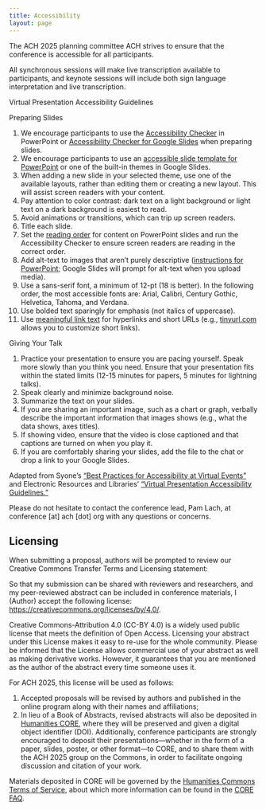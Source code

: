 ```yaml
---
title: Accessibility
layout: page
---
```

The ACH 2025 planning committee ACH strives to ensure that the conference is accessible for all participants.

All synchronous sessions will make live transcription available to participants, and keynote sessions will include both sign language interpretation and live transcription.

Virtual Presentation Accessibility Guidelines

Preparing Slides

1. We encourage participants to use the [Accessibility Checker](https://support.microsoft.com/en-us/office/improve-accessibility-with-the-accessibility-checker-a16f6de0-2f39-4a2b-8bd8-5ad801426c7f?ui=en-us&rs=en-us&ad=us#bkmk_use) in PowerPoint or [Accessibility Checker for Google Slides](https://workspace.google.com/marketplace/app/accessibility_checker_for_slides/437536886016) when preparing slides.
2. We encourage participants to use an [accessible slide template for PowerPoint](https://support.microsoft.com/es-es/office/cree-presentaciones-de-powerpoint-accesibles-para-personas-con-discapacidad-6f7772b2-2f33-4bd2-8ca7-dae3b2b3ef25) or one of the built-in themes in Google Slides.
3. When adding a new slide in your selected theme, use one of the available layouts, rather than editing them or creating a new layout. This will assist screen readers with your content.
4. Pay attention to color contrast: dark text on a light background or light text on a dark background is easiest to read.
5. Avoid animations or transitions, which can trip up screen readers.
6. Title each slide.
7. Set the [reading order](https://support.microsoft.com/en-us/office/make-slides-easier-to-read-by-using-the-reading-order-pane-863b5c1c-4f19-45ec-96e6-93a6457f5e1c) for content on PowerPoint slides and run the Accessibility Checker to ensure screen readers are reading in the correct order.
8. Add alt-text to images that aren’t purely descriptive ([instructions for PowerPoint](https://support.microsoft.com/en-us/office/add-alternative-text-to-a-shape-picture-chart-smartart-graphic-or-other-object-44989b2a-903c-4d9a-b742-6a75b451c669); Google Slides will prompt for alt-text when you upload media).
9. Use a sans-serif font, a minimum of 12-pt (18 is better). In the following order, the most accessible fonts are: Arial, Calibri, Century Gothic, Helvetica, Tahoma, and Verdana.
10. Use bolded text sparingly for emphasis (not italics of uppercase).
11. Use [meaningful link text](https://myusf.usfca.edu/digital-accessibility/meaningful-link-text) for hyperlinks and short URLs (e.g., [tinyurl.com](http://tinyurl.com/) allows you to customize short links).

Giving Your Talk

1. Practice your presentation to ensure you are pacing yourself. Speak more slowly than you think you need. Ensure that your presentation fits within the stated limits (12-15 minutes for papers, 5 minutes for lightning talks).
2. Speak clearly and minimize background noise.
3. Summarize the text on your slides.
4. If you are sharing an important image, such as a chart or graph, verbally describe the important information that images shows (e.g., what the data shows, axes titles).
5. If showing video, ensure that the video is close captioned and that captions are turned on when you play it.
6. If you are comfortably sharing your slides, add the file to the chat or drop a link to your Google Slides.

Adapted from Syone’s [“Best Practices for Accessibility at Virtual Events”](https://blog.syone.com/best-practices-for-accessibility-for-virtual-events) and Electronic Resources and Libraries’ [“Virtual Presentation Accessibility Guidelines.”](https://www.electroniclibrarian.org/virtual-presentation-accessibility-guidelines/)

Please do not hesitate to contact the conference lead, Pam Lach, at conference \[at] ach \[dot] org with any questions or concerns.

## Licensing

When submitting a proposal, authors will be prompted to review our Creative Commons Transfer Terms and Licensing statement:

So that my submission can be shared with reviewers and researchers, and my peer-reviewed abstract can be included in conference materials, I (Author) accept the following license: <https://creativecommons.org/licenses/by/4.0/>.  

Creative Commons-Attribution 4.0 (CC-BY 4.0) is a widely used public license that meets the definition of Open Access. Licensing your abstract under this License makes it easy to re-use for the whole community. Please be informed that the License allows commercial use of your abstract as well as making derivative works. However, it guarantees that you are mentioned as the author of the abstract every time someone uses it.

For ACH 2025, this license will be used as follows:

1. Accepted proposals will be revised by authors and published in the online program along with their names and affiliations;
2. In lieu of a Book of Abstracts, revised abstracts will also be deposited in [Humanities CORE](https://hcommons.org/core/), where they will be preserved and given a digital object identifier (DOI). Additionally, conference participants are strongly encouraged to deposit their presentations—whether in the form of a paper, slides, poster, or other format—to CORE, and to share them with the ACH 2025 group on the Commons, in order to facilitate ongoing discussion and citation of your work.

Materials deposited in CORE will be governed by the [Humanities Commons Terms of Service](https://hcommons.org/terms/), about which more information can be found in the [CORE FAQ](https://hcommons.org/core/faq/).